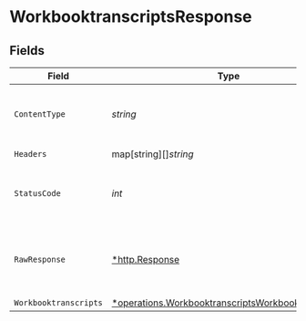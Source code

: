 # WorkbooktranscriptsResponse


## Fields

| Field                                                                                                                          | Type                                                                                                                           | Required                                                                                                                       | Description                                                                                                                    |
| ------------------------------------------------------------------------------------------------------------------------------ | ------------------------------------------------------------------------------------------------------------------------------ | ------------------------------------------------------------------------------------------------------------------------------ | ------------------------------------------------------------------------------------------------------------------------------ |
| `ContentType`                                                                                                                  | *string*                                                                                                                       | :heavy_check_mark:                                                                                                             | HTTP response content type for this operation                                                                                  |
| `Headers`                                                                                                                      | map[string][]*string*                                                                                                          | :heavy_check_mark:                                                                                                             | N/A                                                                                                                            |
| `StatusCode`                                                                                                                   | *int*                                                                                                                          | :heavy_check_mark:                                                                                                             | HTTP response status code for this operation                                                                                   |
| `RawResponse`                                                                                                                  | [*http.Response](https://pkg.go.dev/net/http#Response)                                                                         | :heavy_check_mark:                                                                                                             | Raw HTTP response; suitable for custom response parsing                                                                        |
| `Workbooktranscripts`                                                                                                          | [*operations.WorkbooktranscriptsWorkbooktranscripts](../../../pkg/models/operations/workbooktranscriptsworkbooktranscripts.md) | :heavy_minus_sign:                                                                                                             | OK                                                                                                                             |